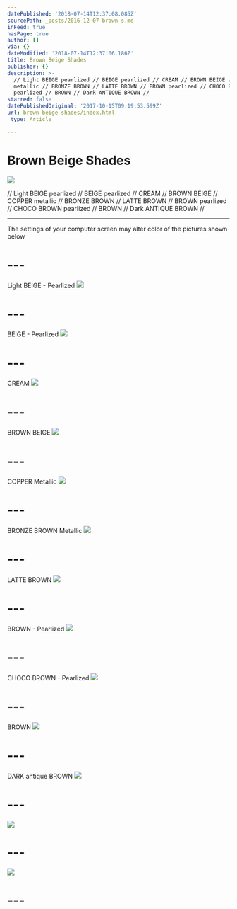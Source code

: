 ```yaml
---
datePublished: '2018-07-14T12:37:08.085Z'
sourcePath: _posts/2016-12-07-brown-s.md
inFeed: true
hasPage: true
author: []
via: {}
dateModified: '2018-07-14T12:37:06.186Z'
title: Brown Beige Shades
publisher: {}
description: >-
  // Light BEIGE pearlized // BEIGE pearlized // CREAM // BROWN BEIGE // COPPER
  metallic // BRONZE BROWN // LATTE BROWN // BROWN pearlized // CHOCO BROWN
  pearlized // BROWN // Dark ANTIQUE BROWN //
starred: false
datePublishedOriginal: '2017-10-15T09:19:53.599Z'
url: brown-beige-shades/index.html
_type: Article

---
```

# Brown Beige Shades
![](https://the-grid-user-content.s3-us-west-2.amazonaws.com/69ea679d-b657-432f-8a6d-6fce3632ea51.jpg)

// Light BEIGE pearlized // BEIGE pearlized // CREAM // BROWN BEIGE // COPPER metallic // BRONZE BROWN // LATTE BROWN // BROWN pearlized // CHOCO BROWN pearlized // BROWN // Dark ANTIQUE BROWN //

---

The settings of your computer screen may alter color of the pictures shown below

# ---

Light BEIGE - Pearlized
![](https://the-grid-user-content.s3-us-west-2.amazonaws.com/fc407e33-704a-42b8-87f8-44ff2935c1a1.jpg)

# ---

BEIGE - Pearlized
![](https://the-grid-user-content.s3-us-west-2.amazonaws.com/3476a7e6-5b76-481f-b18d-0699ef2033c6.jpg)

# ---

CREAM
![](https://the-grid-user-content.s3-us-west-2.amazonaws.com/23259755-6431-45bc-ab76-441780b77271.jpg)

# ---

BROWN BEIGE
![](https://the-grid-user-content.s3-us-west-2.amazonaws.com/25ca900f-536f-47d7-8880-92c49ceed1d5.jpg)

# ---

COPPER Metallic
![](https://the-grid-user-content.s3-us-west-2.amazonaws.com/71bf419f-e381-44ec-8485-b4333ffe8b76.jpg)

# ---

BRONZE BROWN Metallic
![](https://the-grid-user-content.s3-us-west-2.amazonaws.com/8e4163d8-20b5-4090-b320-ca5dd6c80fe7.jpg)

# ---

LATTE BROWN
![](https://the-grid-user-content.s3-us-west-2.amazonaws.com/bca5dbf2-4c74-46b2-963f-412dcecd2348.jpg)

# ---

BROWN - Pearlized
![](https://the-grid-user-content.s3-us-west-2.amazonaws.com/ee7d08f6-f54b-4e1b-8e5a-e4729f3793d6.jpg)

# ---

CHOCO BROWN - Pearlized
![](https://the-grid-user-content.s3-us-west-2.amazonaws.com/9acf8a06-1a27-4f58-b232-18076cd3b521.jpg)

# ---

BROWN
![](https://the-grid-user-content.s3-us-west-2.amazonaws.com/da1d4744-ba68-42a4-b778-e957f3873398.jpg)

# ---

DARK antique BROWN
![](https://the-grid-user-content.s3-us-west-2.amazonaws.com/dc2c56cb-1105-46f5-ade3-b235e148c405.jpg)

# ---
![](https://the-grid-user-content.s3-us-west-2.amazonaws.com/97123c6f-52ff-4509-8296-4ef5e7a56ea3.jpg)

# ---
![](https://the-grid-user-content.s3-us-west-2.amazonaws.com/117c6af3-784a-4fb1-b471-136e04b3863c.jpg)

# ---
